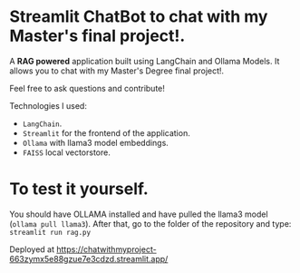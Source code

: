 # Streamlit ChatBot to chat with my Master's final project!.

A **RAG powered** application built using LangChain and Ollama Models. It allows you to chat with my Master's Degree final project!.

Feel free to ask questions and contribute!

Technologies I used:
- `LangChain`.
- `Streamlit` for the frontend of the application.
- `Ollama` with llama3 model embeddings.
- `FAISS` local vectorstore.


# To test it yourself.

You should have OLLAMA installed and have pulled the llama3 model (`ollama pull llama3`).
After that, go to the folder of the repository and type: `streamlit run rag.py`


Deployed at https://chatwithmyproject-663zymx5e88gzue7e3cdzd.streamlit.app/